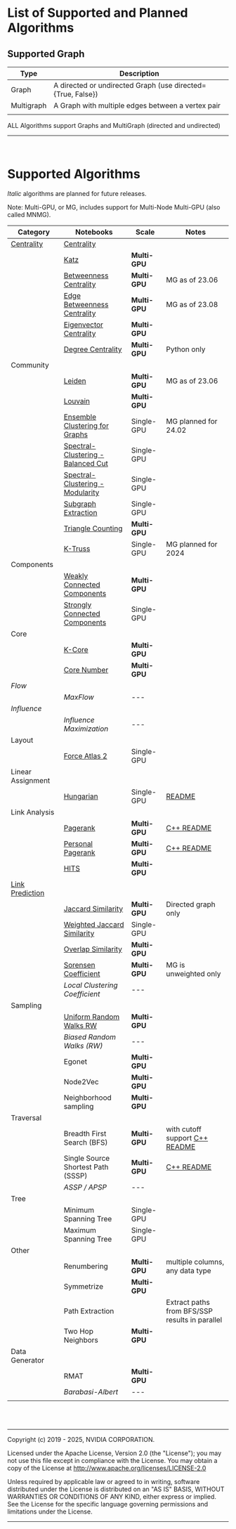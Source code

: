 # List of Supported and Planned Algorithms

## Supported Graph

| Type       | Description                                                 |
| ---------- | ----------------------------------------------------------- |
| Graph      | A directed or undirected Graph (use directed={True, False}) |
| Multigraph | A Graph with multiple edges between a vertex pair           |
|            |                                                             |

ALL Algorithms support Graphs and MultiGraph (directed and undirected)

---

<br>

# Supported Algorithms

_Italic_ algorithms are planned for future releases.

Note: Multi-GPU, or MG, includes support for Multi-Node Multi-GPU (also called MNMG).

| Category          | Notebooks                          | Scale               | Notes                                                           |
| ----------------- | ---------------------------------- | ------------------- | --------------------------------------------------------------- |
| [Centrality](./Centrality.html )        | [Centrality](https://github.com/rapidsai/cugraph/blob/main/notebooks/algorithms/centrality/Centrality.ipynb)          |           |        |
|                   | [Katz](https://github.com/rapidsai/cugraph/blob/main/notebooks/algorithms/centrality/Katz.ipynb)                                    | __Multi-GPU__  |                  |
|                   | [Betweenness Centrality](https://github.com/rapidsai/cugraph/blob/main/notebooks/algorithms/centrality/Betweenness.ipynb)           | __Multi-GPU__  | MG as of 23.06   |
|                   | [Edge Betweenness Centrality](https://github.com/rapidsai/cugraph/blob/main/notebooks/algorithms/centrality/Betweenness.ipynb)      | __Multi-GPU__  | MG as of 23.08   |
|                   | [Eigenvector Centrality](https://github.com/rapidsai/cugraph/blob/main/notebooks/algorithms/centrality/Eigenvector.ipynb)           | __Multi-GPU__  |                  |
|                   | [Degree Centrality](https://github.com/rapidsai/cugraph/blob/main/notebooks/algorithms/centrality/Degree.ipynb)                     | __Multi-GPU__  | Python only      |
| Community         |                                    |                     |                                                                 |
|                   | [Leiden](https://github.com/rapidsai/cugraph/blob/main/notebooks/algorithms/community/Louvain.ipynb)                                | __Multi-GPU__  | MG as of 23.06  |
|                   | [Louvain](https://github.com/rapidsai/cugraph/blob/main/notebooks/algorithms/community/Louvain.ipynb)                               | __Multi-GPU__  |                 |
|                   | [Ensemble Clustering for Graphs](https://github.com/rapidsai/cugraph/blob/main/notebooks/algorithms/community/ECG.ipynb)            | Single-GPU     |  MG planned for 24.02 |
|                   | [Spectral-Clustering - Balanced Cut](https://github.com/rapidsai/cugraph/blob/main/notebooks/algorithms/community/Spectral-Clustering.ipynb) | Single-GPU     |      |
|                   | [Spectral-Clustering - Modularity](https://github.com/rapidsai/cugraph/blob/main/notebooks/algorithms/community/Spectral-Clustering.ipynb)   | Single-GPU          |        |
|                   | [Subgraph Extraction](https://github.com/rapidsai/cugraph/blob/main/notebooks/algorithms/community/Subgraph-Extraction.ipyn)                | Single-GPU          |        |
|                   | [Triangle Counting](https://github.com/rapidsai/cugraph/blob/main/notebooks/algorithms/community/Triangle-Counting.ipynb)           | __Multi-GPU__ |           |
|                   | [K-Truss](https://github.com/rapidsai/cugraph/blob/main/notebooks/algorithms/community/ktruss.ipynb)                                | Single-GPU    |  MG planned for 2024  |
| Components        |          |                |          |
|                   | [Weakly Connected Components](https://github.com/rapidsai/cugraph/blob/main/notebooks/algorithms/components/ConnectedComponents.ipynb)        | __Multi-GPU__ |        |
|                   | [Strongly Connected Components](https://github.com/rapidsai/cugraph/blob/main/notebooks/algorithms/components/ConnectedComponents.ipynb)      | Single-GPU    |        |
| Core              |                            |                 |           |
|                   | [K-Core](https://github.com/rapidsai/cugraph/blob/main/notebooks/algorithms/cores/kcore.ipynb)                      | __Multi-GPU__ |                  |
|                   | [Core Number](https://github.com/rapidsai/cugraph/blob/main/notebooks/algorithms/cores/core-number.ipynb)           | __Multi-GPU__ |                   |
| _Flow_            |                                    |                     |                                                                 |
|                   | _MaxFlow_                          | ---                 |                                                                 |
| _Influence_       |                                    |                     |                                                                 |
|                   | _Influence Maximization_           | ---                 |                                                                 |
| Layout            |                                    |                     |                                                                 |
|                   | [Force Atlas 2](https://github.com/rapidsai/cugraph/blob/main/notebooks/algorithms/layout/Force-Atlas2.ipynb)              | Single-GPU          |        |
| Linear Assignment |                                    |                     |                                                                 |
|                   | [Hungarian]()                      | Single-GPU          | [README](./cpp_algorithms/linear_cpp.html)         |
| Link Analysis     |                                    |                     |                                                                 |
|                   | [Pagerank](https://github.com/rapidsai/cugraph/blob/main/notebooks/algorithms/link_analysis/Pagerank.ipynb)                | __Multi-GPU__ | [C++ README](./cpp_algorithms/centrality_cpp.html#Pagerank)                |
|                   | [Personal Pagerank]()                  | __Multi-GPU__ | [C++ README](./cpp_algorithms/centrality_cpp.html#Personalized-Pagerank)   |
|                   | [HITS](https://github.com/rapidsai/cugraph/blob/main/notebooks/algorithms/link_analysis/HITS.ipynb)        | __Multi-GPU__ |                |
| [Link Prediction](algorithms/Similarity.html)   |                                    |                     |                                                                 |
|                   | [Jaccard Similarity](https://github.com/rapidsai/cugraph/blob/main/notebooks/algorithms/link_prediction/Jaccard-Similarity.ipynb)                 | __Multi-GPU__      | Directed graph only                         |
|                   | [Weighted Jaccard Similarity](https://github.com/rapidsai/cugraph/blob/main/notebooks/algorithms/link_prediction/Jaccard-Similarity.ipynb)        | Single-GPU          |                                                                 |
|                   | [Overlap Similarity](https://github.com/rapidsai/cugraph/blob/main/notebooks/algorithms/link_prediction/Overlap-Similarity.ipynb)                 | **Multi-GPU** |                                                   |
|                   | [Sorensen Coefficient](https://github.com/rapidsai/cugraph/blob/main/notebooks/algorithms/link_prediction/Sorensen_coefficient.ipynb) | __Multi-GPU__ |   MG is unweighted only      |
|                   | _Local Clustering Coefficient_   | ---                 |                                                                 |
| Sampling          |                                    |                     |                                                                 |
|                   | [Uniform Random Walks RW](https://github.com/rapidsai/cugraph/blob/main/notebooks/algorithms/sampling/RandomWalk.ipynb)          | __Multi-GPU__ |                                                                 |
|                   | *Biased Random Walks (RW)*       | ---                 |                                                                 |
|                   | Egonet                             | __Multi-GPU__ |                                                                 |
|                   | Node2Vec                           | __Multi-GPU__       |                                             |
|                   | Neighborhood sampling      | __Multi-GPU__ |                                                                 |
| Traversal         |                                    |                     |                                                                 |
|                   | Breadth First Search (BFS)         | __Multi-GPU__ | with cutoff support [C++ README](./cpp_algorithms/traversal_cpp.html#BFS) |
|                   | Single Source Shortest Path (SSSP) | __Multi-GPU__ | [C++ README](./cpp_algorithms/traversal_cpp.html#SSSP)                     |
|                   | _ASSP / APSP_                    | ---                 |                                                                 |
| Tree              |                                    |                     |                                                                 |
|                   | Minimum Spanning Tree              | Single-GPU          |                                                                 |
|                   | Maximum Spanning Tree              | Single-GPU          |                                                                 |
| Other             |                                    |                     |                                                                 |
|                   | Renumbering                        | __Multi-GPU__ | multiple columns, any data type                                 |
|                   | Symmetrize                         | __Multi-GPU__ |                                                                 |
|                   | Path Extraction                    |                     | Extract paths from BFS/SSP results in parallel                  |
|                   | Two Hop Neighbors                  | __Multi-GPU__ |                                                                 |
| Data Generator    |                                    |                     |                                                                 |
|                   | RMAT                               | __Multi-GPU__ |                                                                 |
|                   | _Barabasi-Albert_                | ---                 |                                                                 |
|                   |                                    |                     |                                                                 |

</br></br>

___
Copyright (c) 2019 - 2025, NVIDIA CORPORATION.

Licensed under the Apache License, Version 2.0 (the "License");  you may not use this file except in compliance with the License. You may obtain a copy of the License at http://www.apache.org/licenses/LICENSE-2.0

Unless required by applicable law or agreed to in writing, software distributed under the License is distributed on an "AS IS" BASIS, WITHOUT WARRANTIES OR CONDITIONS OF ANY KIND, either express or implied. See the License for the specific language governing permissions and limitations under the License.
___
